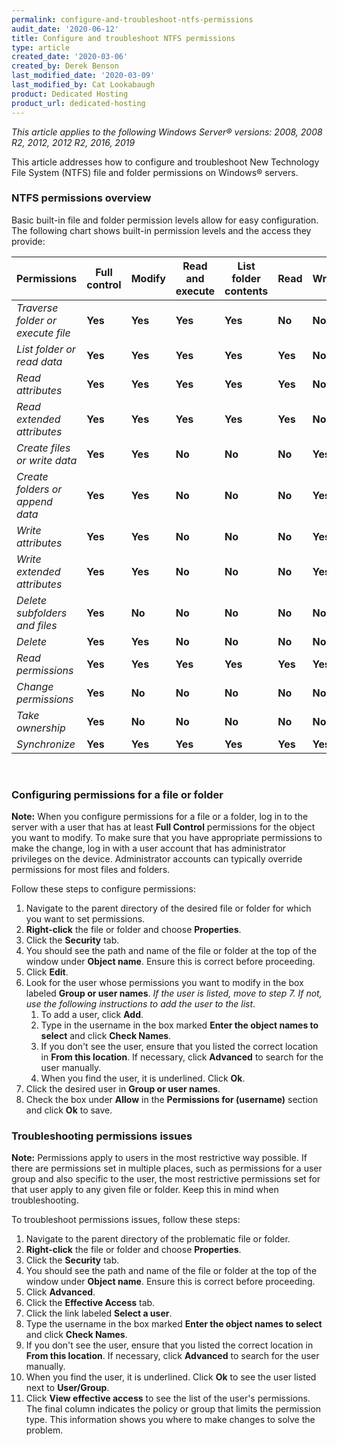 ```yaml
---
permalink: configure-and-troubleshoot-ntfs-permissions
audit_date: '2020-06-12'
title: Configure and troubleshoot NTFS permissions
type: article
created_date: '2020-03-06'
created_by: Derek Benson
last_modified_date: '2020-03-09'
last_modified_by: Cat Lookabaugh
product: Dedicated Hosting
product_url: dedicated-hosting
---
```


*This article applies to the following Windows Server&reg; versions: 2008, 2008 R2, 2012, 2012 R2, 2016, 2019*

This article addresses how to configure and troubleshoot New Technology File System (NTFS) file and folder permissions on Windows&reg; servers.

### NTFS permissions overview

Basic built-in file and folder permission levels allow for easy configuration. The following chart
shows built-in permission levels and the access they provide:

| Permissions                      | Full control | Modify  | Read and execute | List folder contents | Read    | Write   |
| -------------------------------- | ------------ | ------- | ---------------- | -------------------- | ------- | ------- |
| *Traverse folder or execute file*| **Yes**      | **Yes** | **Yes**          | **Yes**              | **No**  | **No**  |
| *List folder or read data*	     | **Yes**      | **Yes** | **Yes**          | **Yes**              | **Yes** | **No**  |
| *Read attributes*                | **Yes**      | **Yes** | **Yes**          | **Yes**              | **Yes** | **No**  |
| *Read extended attributes*       | **Yes**      | **Yes** | **Yes**          | **Yes**              | **Yes** | **No**  |
| *Create files or write data*	  | **Yes**      | **Yes** | **No**           | **No**               | **No**  | **Yes** |
| *Create folders or append data*  | **Yes**      | **Yes** | **No**           | **No**               | **No**  | **Yes** |
| *Write attributes*	              | **Yes**      | **Yes** | **No**           | **No**               | **No**  | **Yes** |
| *Write extended attributes*      | **Yes**      | **Yes** | **No**           | **No**               | **No**  | **Yes** |
| *Delete subfolders and files*    | **Yes**      | **No**  | **No**           | **No**               | **No**  | **No**  |
| *Delete*                         | **Yes**      | **Yes** | **No**           | **No**               | **No**  | **No**  |
| *Read permissions*	              | **Yes**      | **Yes** | **Yes**          | **Yes**              | **Yes** | **Yes** |
| *Change permissions*	           | **Yes**      | **No**  | **No**           | **No**               | **No**  | **No**  |
| *Take ownership*	              | **Yes**      | **No**  | **No**           | **No**               | **No**  | **No**  |
| *Synchronize*                    | **Yes**      | **Yes** | **Yes**          | **Yes**              | **Yes** | **Yes** |

<br />

### Configuring permissions for a file or folder

**Note:** When you configure permissions for a file or a folder, log in to the server with a user that
has at least **Full Control** permissions for the object you want to modify. To make sure that you have
appropriate permissions to make the change, log in with a user account that has administrator privileges
on the device. Administrator accounts can typically override permissions for most files and folders.

Follow these steps to configure permissions:

1. Navigate to the parent directory of the desired file or folder for which you want to set permissions.
2. **Right-click** the file or folder and choose **Properties**.
3. Click the **Security** tab.
4. You should see the path and name of the file or folder at the top of the window under **Object name**.
   Ensure this is correct before proceeding.
5. Click **Edit**.
6. Look for the user whose permissions you want to modify in the box labeled **Group or user names**.
   *If the user is listed, move to step 7. If not, use the following instructions to add the user to the list*.
    1. To add a user, click **Add**.
    2. Type in the username in the box marked **Enter the object names to select** and click **Check Names**. 
    3. If you don't see the user, ensure that you listed the correct location in **From this location**.
       If necessary, click **Advanced** to search for the user manually.
    4. When you find the user, it is underlined. Click **Ok**.
7. Click the desired user in **Group or user names**.
8. Check the box under **Allow** in the **Permissions for (username)** section and click **Ok** to save.

### Troubleshooting permissions issues

**Note:** Permissions apply to users in the most restrictive way possible. If there are permissions set
in multiple places, such as permissions for a user group and also specific to the user, the most
restrictive permissions set for that user apply to any given file or folder. Keep this in mind when
troubleshooting.

To troubleshoot permissions issues, follow these steps:

1. Navigate to the parent directory of the problematic file or folder.
2. **Right-click** the file or folder and choose **Properties**.
3. Click the **Security** tab.
4. You should see the path and name of the file or folder at the top of the window under
   **Object name**. Ensure this is correct before proceeding.
5. Click **Advanced**.
6. Click the **Effective Access** tab.
7. Click the link labeled **Select a user**.
8. Type the username in the box marked **Enter the object names to select** and click **Check Names**. 
9. If you don't see the user, ensure that you listed the correct location in **From this location**.
   If necessary, click **Advanced** to search for the user manually.
10. When you find the user, it is underlined. Click **Ok** to see the user listed
    next to **User/Group**.
11. Click **View effective access** to see the list of the user's permissions. The final column
    indicates the policy or group that limits the permission type. This information shows you
    where to make changes to solve the problem.
